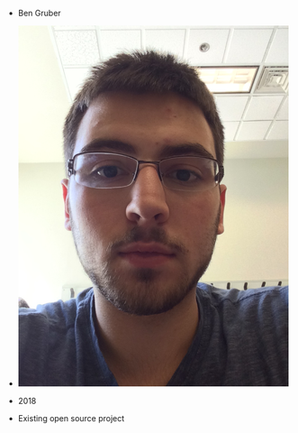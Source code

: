 - Ben Gruber

- ![me](https://raw.githubusercontent.com/grubeb2/lab3part1/master/IMG_2629.JPG)

- 2018

- Existing open source project
